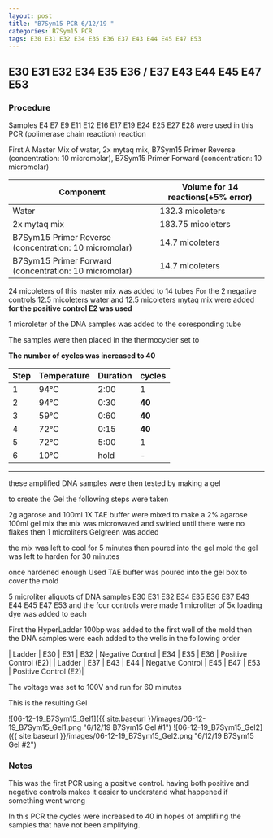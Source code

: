 ```yaml
---
layout: post
title: "B7Sym15 PCR 6/12/19 "
categories: B7Sym15 PCR
tags: E30 E31 E32 E34 E35 E36 E37 E43 E44 E45 E47 E53 
---
```


##  E30 E31 E32 E34 E35 E36 / E37 E43 E44 E45 E47 E53 

### Procedure

Samples  E4 E7 E9 E11 E12 E16 E17 E19 E24 E25 E27 E28 were used in this PCR (polimerase chain reaction) reaction 

First A Master Mix of water, 2x mytaq mix, B7Sym15 Primer Reverse (concentration: 10 micromolar), B7Sym15 Primer Forward (concentration: 10 micromolar)


|Component| Volume for 14 reactions(+5% error)|
|---------|---------------------------|
|Water| 132.3 micoleters|
|2x mytaq mix| 183.75 micoleters|
|B7Sym15 Primer Reverse (concentration: 10 micromolar)| 14.7 micoleters|
|B7Sym15 Primer Forward (concentration: 10 micromolar)| 14.7 micoleters|

24 micoleters of this master mix was added to 14 tubes 
For the 2 negative controls 12.5 micoleters water and 12.5 micoleters mytaq mix were added
**for the positive control E2 was used**

1 microleter of the DNA samples was added to the coresponding tube

The samples were then placed in the thermocycler set to 

**The number of cycles was increased to 40**

|Step|Temperature|Duration|cycles|
|----|-------|--------|-------|
|1|94°C|2:00|1|
|2|94°C|0:30|**40**|
|3|59°C|0:60|**40**|
|4|72°C|0:15|**40**|
|5|72°C|5:00|1|
|6|10°C|hold|-|

___________

these amplified DNA samples were then tested by making a gel

to create the Gel the following steps were taken 

2g agarose and 100ml 1X TAE buffer were mixed to make a 2% agarose 100ml gel mix 
the mix was microwaved and swirled until there were no flakes 
then 1 microliters Gelgreen was added

the mix was left to cool for 5 minutes then poured into the gel mold
the gel was left to harden for 30 minutes 

once hardened enough Used TAE buffer was poured into the gel box to cover the mold

5 microliter aliquots of DNA samples  E30 E31 E32 E34 E35 E36 E37 E43 E44 E45 E47 E53  and the four controls were made 
1 microliter of 5x loading dye was added to each

First the HyperLadder 100bp was added to the first well of the mold 
then the DNA samples were each added to the wells in the following order 

| Ladder | E30 | E31 | E32 | Negative Control | E34 | E35 | E36 | Positive Control (E2)|
| Ladder | E37 | E43 | E44 | Negative Control | E45 | E47 | E53 | Positive Control (E2)|

The voltage was set to 100V and run for 60 minutes


This is the resulting Gel

![06-12-19_B7Sym15_Gel1]({{ site.baseurl }}/images/06-12-19_B7Sym15_Gel1.png "6/12/19 B7Sym15 Gel #1")
![06-12-19_B7Sym15_Gel2]({{ site.baseurl }}/images/06-12-19_B7Sym15_Gel2.png "6/12/19 B7Sym15 Gel #2")

### Notes

This was the first PCR using a positive control. having both positive and negative controls makes it easier to understand what happened if something went wrong

In this PCR the cycles were increased to 40 in hopes of amplifiing the samples that have not been amplifying. 